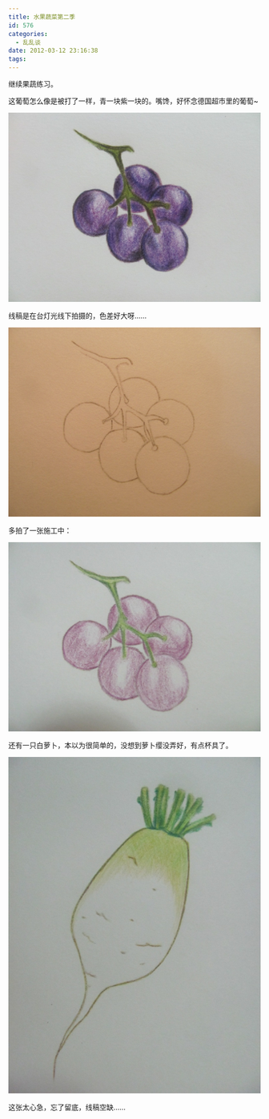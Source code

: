 ```yaml
---
title: 水果蔬菜第二季
id: 576
categories:
  - 乱乱谈
date: 2012-03-12 23:16:38
tags:
---
```


继续果蔬练习。

这葡萄怎么像是被打了一样，青一块紫一块的。嘴馋，好怀念德国超市里的葡萄~

![](/images/2012/03/IMG_3020.jpg)

线稿是在台灯光线下拍摄的，色差好大呀……

![](/images/2012/03/IMG_3017.jpg)

多拍了一张施工中：

![](/images/2012/03/IMG_3018.jpg)

还有一只白萝卜，本以为很简单的，没想到萝卜缨没弄好，有点杯具了。

![](/images/2012/03/IMG_3021.jpg)

这张太心急，忘了留底，线稿空缺……

